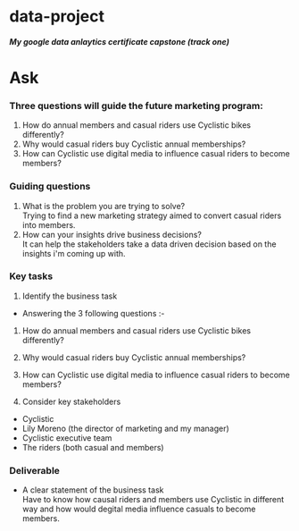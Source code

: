 # data-project
##### My google data anlaytics certificate capstone (track one)

# Ask

### Three questions will guide the future marketing program:
1. How do annual members and casual riders use Cyclistic bikes differently?
2. Why would casual riders buy Cyclistic annual memberships?
3. How can Cyclistic use digital media to influence casual riders to become members?

### Guiding questions
1. What is the problem you are trying to solve?  
Trying to find a new marketing strategy aimed to convert casual riders into members.
2. How can your insights drive business decisions?  
It can help the stakeholders take a data driven decision based on the insights i'm coming up with.

### Key tasks
1. Identify the business task  
- Answering the 3 following questions :-
1. How do annual members and casual riders use Cyclistic bikes differently?
2. Why would casual riders buy Cyclistic annual memberships?
3. How can Cyclistic use digital media to influence casual riders to become members?  

2. Consider key stakeholders
- Cyclistic  
- Lily Moreno (the director of marketing and my manager)
- Cyclistic executive team
- The riders (both casual and members)

### Deliverable
- A clear statement of the business task  
Have to know how causal riders and members use Cyclistic in different way and how would degital media influence casuals to become members.